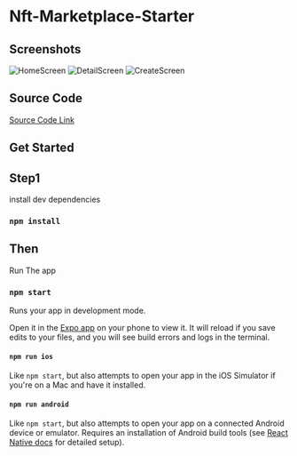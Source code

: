 # Nft-Marketplace-Starter


## Screenshots
![HomeScreen](https://raw.githubusercontent.com/tugane/NFT-Marketplace/dbd48f3cb1ea5922210b5ad7ae8c53a6af863d0f/assets/images/screen_shoots/Simulator%20Screen%20Shot%20-%20iPhone%2014%20Pro%20Max%20-%202022-11-13%20at%2020.22.21.png)
![DetailScreen](https://raw.githubusercontent.com/tugane/NFT-Marketplace/dbd48f3cb1ea5922210b5ad7ae8c53a6af863d0f/assets/images/screen_shoots/Simulator%20Screen%20Shot%20-%20iPhone%2014%20Pro%20Max%20-%202022-11-13%20at%2020.21.04.png)
![CreateScreen](https://raw.githubusercontent.com/tugane/NFT-Marketplace/dbd48f3cb1ea5922210b5ad7ae8c53a6af863d0f/assets/images/screen_shoots/Simulator%20Screen%20Shot%20-%20iPhone%2014%20Pro%20Max%20-%202022-11-13%20at%2020.22.41.png)

## Source Code
[Source Code Link](https://github.com/tugane/NFT-Marketplace)


## Get Started

## Step1

install dev dependencies

### `npm install`

## Then

Run The app

### `npm start`

Runs your app in development mode.

Open it in the [Expo app](https://expo.io) on your phone to view it. It will reload if you save edits to your files, and you will see build errors and logs in the terminal.

#### `npm run ios`

Like `npm start`, but also attempts to open your app in the iOS Simulator if you're on a Mac and have it installed.

#### `npm run android`

Like `npm start`, but also attempts to open your app on a connected Android device or emulator. Requires an installation of Android build tools (see [React Native docs](https://facebook.github.io/react-native/docs/getting-started.html) for detailed setup).
